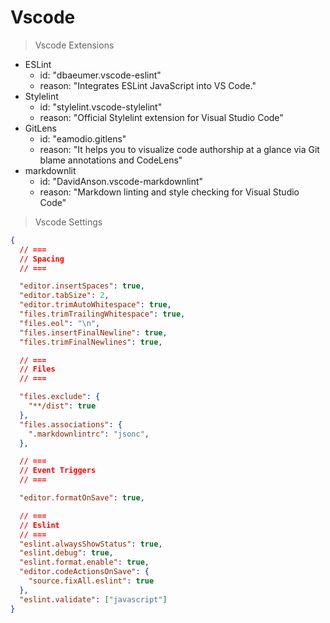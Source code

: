 # Vscode

> Vscode Extensions

- ESLint
  - id: "dbaeumer.vscode-eslint"
  - reason: "Integrates ESLint JavaScript into VS Code."
- Stylelint
  - id: "stylelint.vscode-stylelint"
  - reason: "Official Stylelint extension for Visual Studio Code"
- GitLens
  - id: "eamodio.gitlens"
  - reason: "It helps you to visualize code authorship at a glance via Git blame annotations and CodeLens"
- markdownlit
  - id: "DavidAnson.vscode-markdownlint"
  - reason: "Markdown linting and style checking for Visual Studio Code"

> Vscode Settings

```json
{
  // ===
  // Spacing
  // ===

  "editor.insertSpaces": true,
  "editor.tabSize": 2,
  "editor.trimAutoWhitespace": true,
  "files.trimTrailingWhitespace": true,
  "files.eol": "\n",
  "files.insertFinalNewline": true,
  "files.trimFinalNewlines": true,

  // ===
  // Files
  // ===

  "files.exclude": {
    "**/dist": true
  },
  "files.associations": {
    ".markdownlintrc": "jsonc",
  },

  // ===
  // Event Triggers
  // ===

  "editor.formatOnSave": true,

  // ===
  // Eslint
  // ===
  "eslint.alwaysShowStatus": true,
  "eslint.debug": true,
  "eslint.format.enable": true,
  "editor.codeActionsOnSave": {
    "source.fixAll.eslint": true
  },
  "eslint.validate": ["javascript"]
}
```

